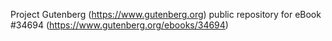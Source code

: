 Project Gutenberg (https://www.gutenberg.org) public repository for eBook #34694 (https://www.gutenberg.org/ebooks/34694)
